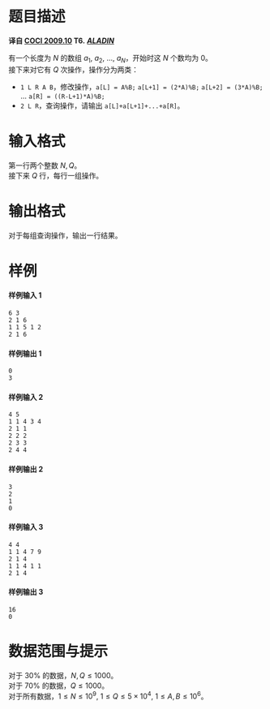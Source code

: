 
# 题目描述

 **译自 [COCI 2009.10](http://hsin.hr/coci/archive/2009_2010/) T6.** ***[ALADIN](http://hsin.hr/coci/archive/2009_2010/contest1_tasks.pdf)***

有一个长度为 $N$ 的数组 $a_1,$ $a_2,$ $\ldots,$ $a_N$，开始时这 $N$ 个数均为 0。  
接下来对它有 $Q$ 次操作，操作分为两类：

- $\texttt{1 L R A B}$，修改操作，`a[L] = A%B;` `a[L+1] = (2*A)%B;` `a[L+2] = (3*A)%B;` ... `a[R] = ((R-L+1)*A)%B;`
- $\texttt{2 L R}$，查询操作，请输出 `a[L]+a[L+1]+...+a[R]`。

# 输入格式

第一行两个整数 $N,Q$。  
接下来 $Q$ 行，每行一组操作。

# 输出格式

对于每组查询操作，输出一行结果。

# 样例

#### 样例输入 1
```plain
6 3
2 1 6
1 1 5 1 2
2 1 6
```

#### 样例输出 1
```plain
0
3
```

#### 样例输入 2
```plain
4 5
1 1 4 3 4
2 1 1
2 2 2
2 3 3
2 4 4
```

#### 样例输出 2
```plain
3
2
1
0
```

#### 样例输入 3
```plain
4 4
1 1 4 7 9
2 1 4
1 1 4 1 1
2 1 4
```

#### 样例输出 3
```plain
16
0
```

# 数据范围与提示

对于 $30\%$ 的数据，$N, Q\le 1000$。  
对于 $70\%$ 的数据，$Q\le 1000$。  
对于所有数据，$1\le N\le 10^9,$ $1\le Q\le 5\times 10^4,$ $1≤ A, B ≤ 10^6$。

